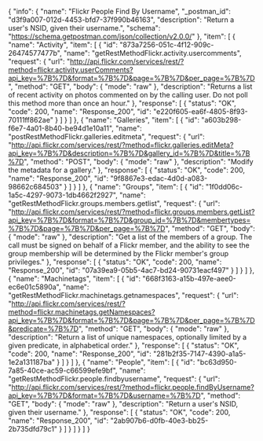 {
  "info": {
    "name": "Flickr People Find By Username",
    "_postman_id": "d3f9a007-012d-4453-bfd7-37f990b46163",
    "description": "Return a user's NSID, given their username.",
    "schema": "https://schema.getpostman.com/json/collection/v2.0.0/"
  },
  "item": [
    {
      "name": "Activity",
      "item": [
        {
          "id": "873a7256-051c-4f12-909c-26474577477b",
          "name": "getRestMethodFlickr.activity.usercomments",
          "request": {
            "url": "http://api.flickr.com/services/rest/?method=flickr.activity.userComments?api_key=%7B%7D&format=%7B%7D&page=%7B%7D&per_page=%7B%7D",
            "method": "GET",
            "body": {
              "mode": "raw"
            },
            "description": "Returns a list of recent activity on photos commented on by the calling user. Do not poll this method more than once an hour."
          },
          "response": [
            {
              "status": "OK",
              "code": 200,
              "name": "Response_200",
              "id": "e220f605-ea6f-4805-8f93-70111ff862ae"
            }
          ]
        }
      ]
    },
    {
      "name": "Galleries",
      "item": [
        {
          "id": "a603b298-f6e7-4a01-8b40-be94d1e10a11",
          "name": "postRestMethodFlickr.galleries.editmeta",
          "request": {
            "url": "http://api.flickr.com/services/rest/?method=flickr.galleries.editMeta?api_key=%7B%7D&description=%7B%7D&gallery_id=%7B%7D&title=%7B%7D",
            "method": "POST",
            "body": {
              "mode": "raw"
            },
            "description": "Modify the metadata for a gallery."
          },
          "response": [
            {
              "status": "OK",
              "code": 200,
              "name": "Response_200",
              "id": "9f8867e3-edac-4d0d-a083-98662c684503"
            }
          ]
        }
      ]
    },
    {
      "name": "Groups",
      "item": [
        {
          "id": "1f0dd06c-1a5c-4297-9073-1db4662f2927",
          "name": "getRestMethodFlickr.groups.members.getlist",
          "request": {
            "url": "http://api.flickr.com/services/rest/?method=flickr.groups.members.getList?api_key=%7B%7D&format=%7B%7D&group_id=%7B%7D&membertypes=%7B%7D&page=%7B%7D&per_page=%7B%7D",
            "method": "GET",
            "body": {
              "mode": "raw"
            },
            "description": "Get a list of the members of a group. The call must be signed on behalf of a Flickr member, and the ability to see the group membership will be determined by the Flickr member's group privileges."
          },
          "response": [
            {
              "status": "OK",
              "code": 200,
              "name": "Response_200",
              "id": "07a39ea9-05b5-4ac7-bd24-90731eacf497"
            }
          ]
        }
      ]
    },
    {
      "name": "Machinetags",
      "item": [
        {
          "id": "668f3163-a15b-497e-aee0-ec6e01c5890a",
          "name": "getRestMethodFlickr.machinetags.getnamespaces",
          "request": {
            "url": "http://api.flickr.com/services/rest/?method=flickr.machinetags.getNamespaces?api_key=%7B%7D&format=%7B%7D&page=%7B%7D&per_page=%7B%7D&predicate=%7B%7D",
            "method": "GET",
            "body": {
              "mode": "raw"
            },
            "description": "Return a list of unique namespaces, optionally limited by a given predicate, in alphabetical order."
          },
          "response": [
            {
              "status": "OK",
              "code": 200,
              "name": "Response_200",
              "id": "281b2f35-7147-4390-a1a5-1e2a131187ba"
            }
          ]
        }
      ]
    },
    {
      "name": "People",
      "item": [
        {
          "id": "bc63d950-7a85-40ce-ac59-c66599efe9bf",
          "name": "getRestMethodFlickr.people.findbyusername",
          "request": {
            "url": "http://api.flickr.com/services/rest/?method=flickr.people.findByUsername?api_key=%7B%7D&format=%7B%7D&username=%7B%7D",
            "method": "GET",
            "body": {
              "mode": "raw"
            },
            "description": "Return a user's NSID, given their username."
          },
          "response": [
            {
              "status": "OK",
              "code": 200,
              "name": "Response_200",
              "id": "2ab907b6-d0fb-40e3-bb25-2b735dfd79c1"
            }
          ]
        }
      ]
    }
  ]
}